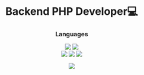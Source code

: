 <h1 align="center">Backend PHP Developer💻</h1>

<h3 align="center">Languages</h1>
<div align="center">
  <div>
    <img src="https://img.shields.io/badge/-HTML-090909?style=for-the-badge&logo=HTML5&logoColor=E34F26">
    <img src="https://img.shields.io/badge/-CSS-090909?style=for-the-badge&logo=css3&logoColor=1572B6">
  </div>
  <div>
    <img src="https://img.shields.io/badge/JavaScript-090909?style=for-the-badge&logo=javascript&logoColor=F7DF1E">
    <img src="https://img.shields.io/badge/PHP-090909?style=for-the-badge&logo=php&logoColor=61DAFB">
    <img src="https://img.shields.io/badge/Laravel-090909?style=for-the-badge&logo=laravel&logoColor=FF3E00">
  </div>
</p>

<p align="center">
  <img src="https://github-readme-stats.vercel.app/api?username=behindthep&theme=blue&show_icons=true&hide_border=true&count_private=true&locale=ru">
</p>

<!--
- 🔭 I’m currently working on ...
- 🌱 I’m currently learning ...
- 👯 I’m looking to collaborate on ...
- 🤔 I’m looking for help with ...
- 💬 Ask me about ...
- 📫 How to reach me: ...
- 😄 Pronouns: ...
- ⚡ Fun fact: ...
-->
